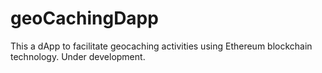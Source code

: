 # geoCachingDapp
This a dApp to facilitate geocaching activities using Ethereum blockchain technology. Under development.
